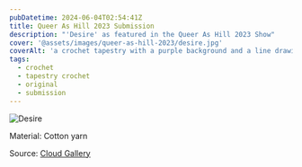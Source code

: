 ```yaml
---
pubDatetime: 2024-06-04T02:54:41Z
title: Queer As Hill 2023 Submission
description: "'Desire' as featured in the Queer As Hill 2023 Show"
cover: '@assets/images/queer-as-hill-2023/desire.jpg'
coverAlt: 'a crochet tapestry with a purple background and a line drawing of a person wearing a small gold chain with top surgery scars'
tags:
  - crochet
  - tapestry crochet
  - original
  - submission
---
```


![Desire](@assets/images/queer-as-hill-2023/desire.jpg)

Material: Cotton yarn

Source: <a href="https://www.instagram.com/p/CuH8nclvVeG/?hl=en&img_index=3" target="_blank">Cloud Gallery</a>

